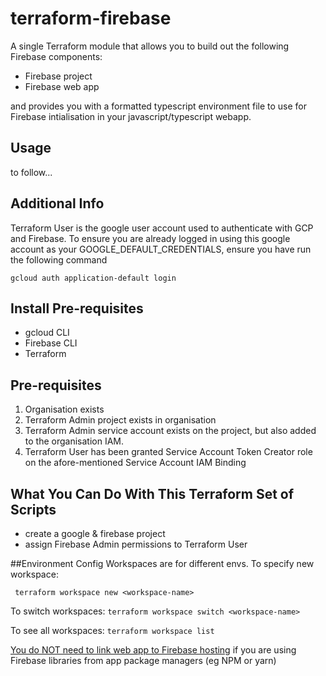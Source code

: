 # terraform-firebase
A single Terraform module that allows you to build out the following Firebase components:
* Firebase project
* Firebase web app

and provides you with a formatted typescript environment file to use for Firebase intialisation in your javascript/typescript webapp.
## Usage
to follow...



## Additional Info


Terraform User is the google user account used to authenticate with GCP and Firebase. To ensure you are already logged in using this google account as your GOOGLE_DEFAULT_CREDENTIALS, ensure you have run the following command

```
gcloud auth application-default login
```
## Install Pre-requisites
* gcloud CLI
* Firebase CLI
* Terraform

## Pre-requisites

1. Organisation exists
2. Terraform Admin project exists in organisation
3. Terraform Admin service account exists on the project, but also added to the organisation IAM.
4. Terraform User has been granted Service Account Token Creator role on the afore-mentioned Service Account IAM Binding   

## What You Can Do With This Terraform Set of Scripts
* create a google & firebase project
* assign Firebase Admin permissions to Terraform User

##Environment Config
Workspaces are for different envs. To specify new workspace:

``` terraform workspace new <workspace-name>```

To switch workspaces:
```terraform workspace switch <workspace-name>```

To see all workspaces:
```terraform workspace list```


[You do NOT need to link web app to Firebase hosting](https://stackoverflow.com/questions/64409754/what-benefit-does-linking-firebase-web-app-to-firebase-hosting-site-brings) if you are using Firebase libraries from app package managers (eg NPM or yarn)